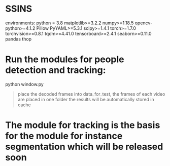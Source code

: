 # SSINS
environments:
python = 3.8 
matplotlib>=3.2.2
numpy>=1.18.5
opencv-python>=4.1.2
Pillow
PyYAML>=5.3.1
scipy>=1.4.1
torch>=1.7.0
torchvision>=0.8.1
tqdm>=4.41.0
tensorboard>=2.4.1
seaborn>=0.11.0
pandas
thop

# Run the modules for people detection and tracking: 
python window.py 
> place the decoded frames into data_for_test, the frames of each video are placed in one folder 
the results will be automatically stored in cache 

# The module for tracking is the basis for the module for instance segmentation which will be released soon 
